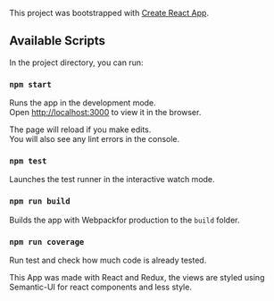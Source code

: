 This project was bootstrapped with [Create React App](https://github.com/facebook/create-react-app).

## Available Scripts

In the project directory, you can run:

### `npm start`

Runs the app in the development mode.<br>
Open [http://localhost:3000](http://localhost:3000) to view it in the browser.

The page will reload if you make edits.<br>
You will also see any lint errors in the console.

### `npm test`

Launches the test runner in the interactive watch mode.<br>


### `npm run build`

Builds the app with Webpackfor production to the `build` folder.<br>

### `npm run coverage`

Run test and check how much code is already tested.<br>



This App was made with React and Redux, the views are styled using Semantic-UI for react components and less style.